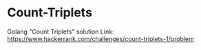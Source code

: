 # Count-Triplets
Golang "Count Triplets" solution
Link: https://www.hackerrank.com/challenges/count-triplets-1/problem
